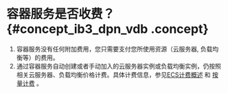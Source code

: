 # 容器服务是否收费？ {#concept_ib3_dpn_vdb .concept}

1.  容器服务没有任何附加费用，您只需要支付您所使用资源（云服务器, 负载均衡等）的费用。
2.  通过容器服务自动创建或者手动加入的云服务器实例或负载均衡实例，仍按照相关云服务器、负载均衡价格计费。具体计费信息，参见[ECS计费概述](../../../../cn.zh-CN/产品定价/计费概览.md#) 和 [按量计费](../../../../cn.zh-CN/产品定价/按量计费.md#) 。

